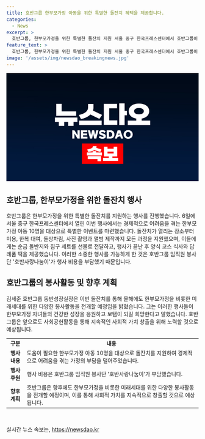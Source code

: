 ```yaml
---
title: 호반그룹 한부모가정 아동을 위한 특별한 돌잔치 혜택을 제공합니다.
categories:
  - News
excerpt: >
  호반그룹, 한부모가정을 위한 특별한 돌잔치 지원 서울 중구 한국프레스센터에서 호반그룹이 한부모가정 아동 10명을 위한 돌잔치를 지원했다. 장소, 미용, 한복 대여, 돌상차림, 앨범 제작 등 모든 과정을 지원했고, 순금 돌반지와 침구 세트를 선물로 전달했다. 행사 비용은 임직원 봉사단이 부담했으며, 김세준 호반그룹 동반성장실장은 향후도 미래세대를 위한 사회 공헌 활동을 지속할 예정이라고 전했다.
feature_text: >
  호반그룹, 한부모가정을 위한 특별한 돌잔치 지원 서울 중구 한국프레스센터에서 호반그룹이 한부모가정 아동 10명을 위한 돌잔치를 지원했다. 장소, 미용, 한복 대여, 돌상차림, 앨범 제작 등 모든 과정을 지원했고, 순금 돌반지와 침구 세트를 선물로 전달했다. 행사 비용은 임직원 봉사단이 부담했으며, 김세준 호반그룹 동반성장실장은 향후도 미래세대를 위한 사회 공헌 활동을 지속할 예정이라고 전했다.
image: '/assets/img/newsdao_breakingnews.jpg'
---
```


<p><img src="/assets/img/newsdao_breakingnews.jpg" alt="firstkoreanews 속보" /></p>

<h2 data-ke-size="size26">호반그룹, 한부모가정을 위한 돌잔치 행사</h2>

<p data-ke-size="size16">호반그룹은 한부모가정을 위한 특별한 돌잔치를 지원하는 행사를 진행했습니다. 6일에 서울 중구 한국프레스센터에서 열린 이번 행사에서는 경제적으로 어려움을 겪는 한부모가정 아동 10명을 대상으로 특별한 이벤트를 마련했습니다. 돌잔치가 열리는 장소부터 미용, 한복 대여, 돌상차림, 사진 촬영과 앨범 제작까지 모든 과정을 지원했으며, 이들에게는 순금 돌반지와 침구 세트를 선물로 전달하고, 행사가 끝난 후 양식 코스 식사와 답례품 떡을 제공했습니다. 이러한 소중한 행사를 가능하게 한 것은 호반그룹 임직원 봉사단 '호반사랑나눔이'가 행사 비용을 부담했기 때문입니다.</p>

<h2 data-ke-size="size24">호반그룹의 봉사활동 및 향후 계획</h2>

<p data-ke-size="size16">김세준 호반그룹 동반성장실장은 이번 돌잔치를 통해 올해에도 한부모가정을 비롯한 미래세대를 위한 다양한 봉사활동을 전개할 예정임을 밝혔습니다. 그는 이러한 행사들이 한부모가정 자녀들의 건강한 성장을 응원하고 보탬이 되길 희망한다고 말했습니다. 호반그룹은 앞으로도 사회공헌활동을 통해 지속적인 사회적 가치 창출을 위해 노력할 것으로 예상됩니다.</p>

<table>
<tbody>
<tr>
<td style="text-align: center; height: 17px;"><b>구분</b></td>
<td style="text-align: center; height: 17px;"><b>내용</b></td>
</tr>
<tr>
<td style="text-align: center; height: 17px;"><b>행사 내용</b></td>
<td>도움이 필요한 한부모가정 아동 10명을 대상으로 돌잔치를 지원하여 경제적으로 어려움을 겪는 가정의 부담을 덜어주었습니다.</td>
</tr>
<tr>
<td style="text-align: center; height: 17px;"><b>행사 후원</b></td>
<td>행사 비용은 호반그룹 임직원 봉사단 '호반사랑나눔이'가 부담했습니다.</td>
</tr>
<tr>
<td style="text-align: center; height: 17px;"><b>향후 계획</b></td>
<td>호반그룹은 향후에도 한부모가정을 비롯한 미래세대를 위한 다양한 봉사활동을 전개할 예정이며, 이를 통해 사회적 가치를 지속적으로 창출할 것으로 예상됩니다.</td>
</tr>
</tbody>
</table>

<p data-ke-size="size16">&nbsp;</p>
실시간 뉴스 속보는, <a href="https://newsdao.kr" rel="dofollow">https://newsdao.kr</a>


